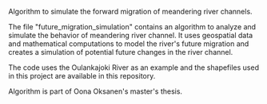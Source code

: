 Algorithm to simulate the forward migration of meandering river channels.

The file "future_migration_simulation" contains an algorithm to analyze and simulate the behavior of meandering river channel. It uses geospatial data and mathematical computations to model the river's future migration and creates a simulation of potential future changes in the river channel.

The code uses the Oulankajoki River as an example and the shapefiles used in this project are available in this repository.


Algorithm is part of Oona Oksanen's master's thesis.
